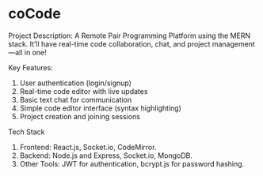 # coCode

Project Description:
A Remote Pair Programming Platform using the MERN stack.
It’ll have real-time code collaboration, chat, and project management—all in one!

Key Features:
1. User authentication (login/signup)
2. Real-time code editor with live updates
3. Basic text chat for communication
4. Simple code editor interface (syntax highlighting)
5. Project creation and joining sessions
    
Tech Stack
1. Frontend:
    React.js, Socket.io, CodeMirror.
3. Backend:
    Node.js and Express, Socket.io, MongoDB.
5. Other Tools: JWT for authentication, bcrypt.js for password hashing.
